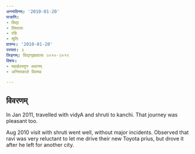 ```yaml
---
अन्त्यदिनम्: '2010-01-20'
पात्राणि:
- विद्या
- विश्वासः
- रविः
- श्रुतिः
प्रारम्भः: '2010-01-20'
रस्यता: ३
लिङ्गम्: विद्यागृहप्रवासः २०१०-२०१९
विषयः:
- महार्हवस्तुन अदानम्
- अन्तिमकाले विलम्बः

---
```


## विवरणम्
In Jan 2011, travelled with vidyA and shruti to kanchi. That journey was pleasant too.

Aug 2010 visit with shruti went well, without major incidents. Observed that ravi was very reluctant to let me drive their new Toyota prius, but drove it after he left for another city.


